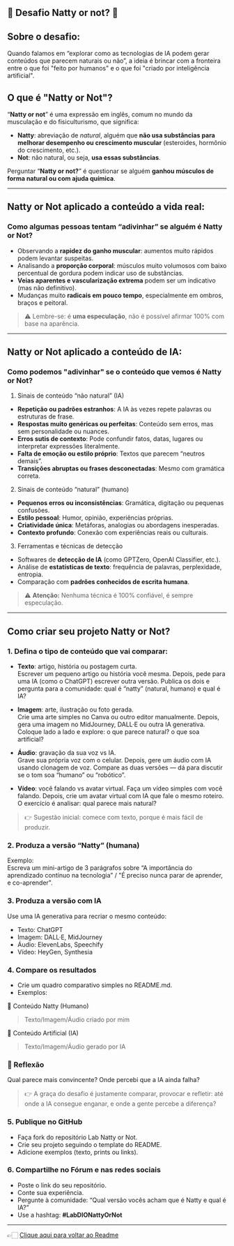 ## 💪 Desafio Natty or not? 🤖

## Sobre o desafio:

Quando falamos em “explorar como as tecnologias de IA podem gerar conteúdos que parecem naturais ou não”, a ideia é brincar com a fronteira entre 
o que foi "feito por humanos" e o que foi "criado por inteligência artificial".  

## O que é "Natty or Not"?

“**Natty or not**” é uma expressão em inglês, comum no mundo da musculação e do fisiculturismo, que significa:  

- **Natty**: abreviação de *natural*, alguém que **não usa substâncias para melhorar desempenho ou crescimento muscular** (esteroides, hormônio do
crescimento, etc.).  
- **Not**: não natural, ou seja, **usa essas substâncias**.

Perguntar “**Natty or not?**” é questionar se alguém **ganhou músculos de forma natural ou com ajuda química**.

---

## Natty or Not aplicado a conteúdo a vida real:
### Como algumas pessoas tentam “adivinhar” se alguém é Natty or Not?

- Observando a **rapidez do ganho muscular**: aumentos muito rápidos podem levantar suspeitas.  
- Analisando a **proporção corporal**: músculos muito volumosos com baixo percentual de gordura podem indicar uso de substâncias.  
- **Veias aparentes e vascularização extrema** podem ser um indicativo (mas não definitivo).  
- Mudanças muito **radicais em pouco tempo**, especialmente em ombros, braços e peitoral.  

> ⚠️ Lembre-se: é **uma especulação**, não é possível afirmar 100% com base na aparência.

---

## Natty or Not aplicado a conteúdo de IA:
### Como podemos "adivinhar" se o conteúdo que vemos é Natty or Not?

1. Sinais de conteúdo “não natural” (IA)

- **Repetição ou padrões estranhos**: A IA às vezes repete palavras ou estruturas de frase.  
- **Respostas muito genéricas ou perfeitas**: Conteúdo sem erros, mas sem personalidade ou nuances.  
- **Erros sutis de contexto**: Pode confundir fatos, datas, lugares ou interpretar expressões literalmente.  
- **Falta de emoção ou estilo próprio**: Textos que parecem “neutros demais”.  
- **Transições abruptas ou frases desconectadas**: Mesmo com gramática correta.  

2. Sinais de conteúdo “natural” (humano)

- **Pequenos erros ou inconsistências**: Gramática, digitação ou pequenas confusões.  
- **Estilo pessoal**: Humor, opinião, experiências próprias.  
- **Criatividade única**: Metáforas, analogias ou abordagens inesperadas.  
- **Contexto profundo**: Conexão com experiências reais ou culturais.  

3. Ferramentas e técnicas de detecção

- Softwares de **detecção de IA** (como GPTZero, OpenAI Classifier, etc.).  
- Análise de **estatísticas de texto**: frequência de palavras, perplexidade, entropia.  
- Comparação com **padrões conhecidos de escrita humana**.  

> ⚠️ **Atenção:** Nenhuma técnica é 100% confiável, é sempre especulação.

---

## Como criar seu projeto **Natty or Not**?

### 1. Defina o tipo de conteúdo que vai comparar:

- **Texto**: artigo, história ou postagem curta.  
Escrever um pequeno artigo ou história você mesma.
Depois, pede para uma IA (como o ChatGPT) escrever outra versão.
Publica os dois e pergunta para a comunidade: qual é “natty” (natural, humano) e qual é IA?

- **Imagem**: arte, ilustração ou foto gerada.  
Crie uma arte simples no Canva ou outro editor manualmente.
Depois, gera uma imagem no MidJourney, DALL·E ou outra IA generativa.
Coloque lado a lado e explore: o que parece natural? o que soa artificial?

- **Áudio**: gravação da sua voz vs IA.  
Grave sua própria voz com o celular.
Depois, gere um áudio com IA usando clonagem de voz.
Compare as duas versões — dá para discutir se o tom soa “humano” ou “robótico”.

- **Vídeo**: você falando vs avatar virtual.
Faça um vídeo simples com você falando.
Depois, crie um avatar virtual com IA que fale o mesmo roteiro.
O exercício é analisar: qual parece mais natural?

> 👉 Sugestão inicial: comece com texto, porque é mais fácil de produzir.

### 2. Produza a versão “Natty” (humana)

Exemplo:  
Escreva um mini-artigo de 3 parágrafos sobre “A importância do aprendizado contínuo na tecnologia” / "É preciso nunca parar de aprender, e co-aprender".

### 3. Produza a versão com IA

Use uma IA generativa para recriar o mesmo conteúdo:
- Texto: ChatGPT  
- Imagem: DALL·E, MidJourney  
- Áudio: ElevenLabs, Speechify  
- Vídeo: HeyGen, Synthesia

### 4. Compare os resultados

- Crie um quadro comparativo simples no README.md.  
- Exemplos:

🌱 Conteúdo Natty (Humano)
> Texto/Imagem/Áudio criado por mim

🤖 Conteúdo Artificial (IA)
> Texto/Imagem/Áudio gerado por IA

### 🧐 Reflexão
Qual parece mais convincente? Onde percebi que a IA ainda falha?

> 👉 A graça do desafio é justamente comparar, provocar e refletir: até onde a IA consegue enganar, e onde a gente percebe a diferença?

### 5. Publique no GitHub

- Faça fork do repositório Lab Natty or Not.  
- Crie seu projeto seguindo o template do README.  
- Adicione exemplos (texto, prints ou links).

### 6. Compartilhe no Fórum e nas redes sociais

- Poste o link do seu repositório.  
- Conte sua experiência.  
- Pergunte à comunidade: “Qual versão vocês acham que é Natty e qual é IA?”  
- Use a hashtag: **#LabDIONattyOrNot**

---

👉🏻 [Clique aqui para voltar ao Readme](https://github.com/DrikaDev/Estudando-AWS-Fundamentos-de-IA-Generativa-com-Bedrock/blob/main/README.md)
